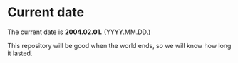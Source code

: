 # Current date

The current date is **2004.02.01.** (YYYY.MM.DD.)

This repository will be good when the world ends, so we will know how long it lasted.